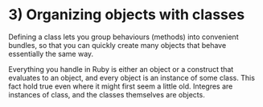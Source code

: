 # 3) Organizing objects with classes

Defining a class lets you group behaviours (methods) into convenient bundles, so that you can quickly create many objects that behave essentially the same way. 
 
Everything you handle in Ruby is either an object or a construct that evaluates to an object, and every object is an instance of some class. This fact hold true even where it might first seem a little old. Integres are instances of class, and the classes themselves are objects.

